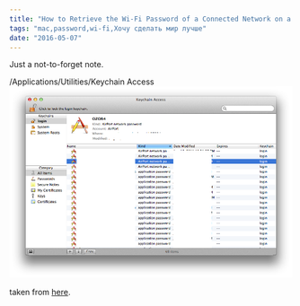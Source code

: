 ```yaml
---
title: "How to Retrieve the Wi-Fi Password of a Connected Network on a Mac"
tags: "mac,password,wi-fi,Хочу сделать мир лучше"
date: "2016-05-07"
---
```


Just a not-to-forget note.

/Applications/Utilities/Keychain Access![E4oNi](images/E4oNi.png)

taken from [here](http://apple.stackexchange.com/a/56132).
